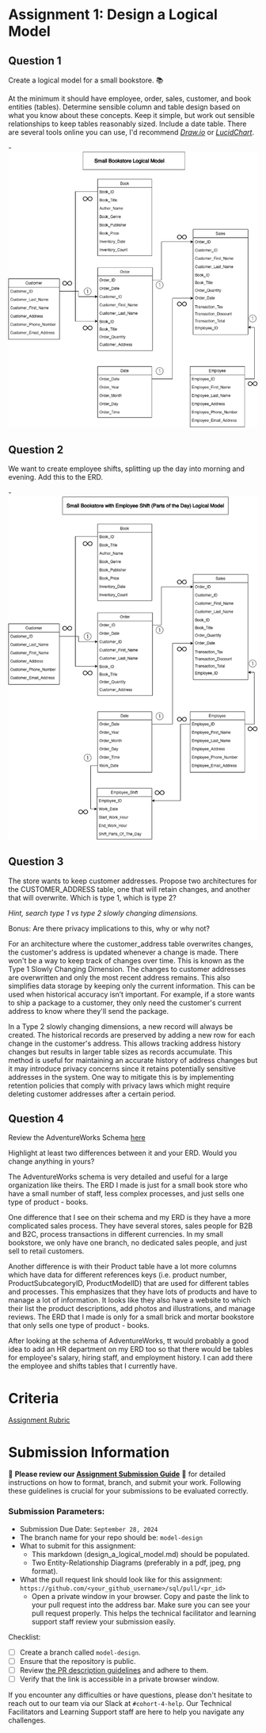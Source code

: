 # Assignment 1: Design a Logical Model

## Question 1
Create a logical model for a small bookstore. 📚

At the minimum it should have employee, order, sales, customer, and book entities (tables). Determine sensible column and table design based on what you know about these concepts. Keep it simple, but work out sensible relationships to keep tables reasonably sized. Include a date table. There are several tools online you can use, I'd recommend [_Draw.io_](https://www.drawio.com/) or [_LucidChart_](https://www.lucidchart.com/pages/).

-![question1.drawio.png](./question1.drawio.png)

## Question 2
We want to create employee shifts, splitting up the day into morning and evening. Add this to the ERD.

-![question2.drawio.png](./question2.drawio.png)

## Question 3
The store wants to keep customer addresses. Propose two architectures for the CUSTOMER_ADDRESS table, one that will retain changes, and another that will overwrite. Which is type 1, which is type 2?

_Hint, search type 1 vs type 2 slowly changing dimensions._

Bonus: Are there privacy implications to this, why or why not?

For an architecture where the customer_address table overwrites changes, the customer's address is updated whenever a change is made. There won't be a way to keep track of changes over time. This is known as the Type 1 Slowly Changing Dimension. The changes to customer addresses are overwritten and only the most recent address remains.  This also simplifies data storage by keeping only the current information. This can be used when historical accuracy isn’t important. For example, if a store wants to ship a package to a customer, they only need the customer's current address to know where they'll send the package.

In a Type 2 slowly changing dimensions, a new record will always be created. The historical records are preserved by adding a new row for each change in the customer's address. This allows tracking address history changes but results in larger table sizes as records accumulate. This method is useful for maintaining an accurate history of address changes but it may introduce privacy concerns since it retains potentially sensitive addresses in the system. One way to mitigate this is by implementing retention policies that comply with privacy laws which might require deleting customer addresses after a certain period.


## Question 4
Review the AdventureWorks Schema [here](https://i.stack.imgur.com/LMu4W.gif)

Highlight at least two differences between it and your ERD. Would you change anything in yours?

The AdventureWorks schema is very detailed and useful for a large organization like theirs. The ERD I made is just for a small book store who have a small number of staff, less complex processes, and just sells one type of product - books.

One difference that I see on their schema and my ERD is they have a more complicated sales process. They have several stores, sales people for B2B and B2C, process transactions in different currencies. In my small bookstore, we only have one branch, no dedicated sales people, and just sell to retail customers.

Another difference is with their Product table have a lot more columns which have data for different references keys (i.e. product number, ProductSubcategoryID, ProductModelID) that are used for different tables and processes. This emphasizes that they have lots of products and have to manage a lot of information. It looks like they also have a website to which their list the product descriptions, add photos and illustrations, and manage reviews. The ERD that I made is only for a small brick and mortar bookstore that only sells one type of product - books. 

After looking at the schema of AdventureWorks, tt would probably a good idea to add an HR department on my ERD too so that there would be tables for employee's salary, hiring staff, and employment history. I can add there the employee and shifts tables that I currently have.

# Criteria

[Assignment Rubric](./assignment_rubric.md)

# Submission Information

🚨 **Please review our [Assignment Submission Guide](https://github.com/UofT-DSI/onboarding/blob/main/onboarding_documents/submissions.md)** 🚨 for detailed instructions on how to format, branch, and submit your work. Following these guidelines is crucial for your submissions to be evaluated correctly.

### Submission Parameters:
* Submission Due Date: `September 28, 2024`
* The branch name for your repo should be: `model-design`
* What to submit for this assignment:
    * This markdown (design_a_logical_model.md) should be populated.
    * Two Entity-Relationship Diagrams (preferably in a pdf, jpeg, png format).
* What the pull request link should look like for this assignment: `https://github.com/<your_github_username>/sql/pull/<pr_id>`
    * Open a private window in your browser. Copy and paste the link to your pull request into the address bar. Make sure you can see your pull request properly. This helps the technical facilitator and learning support staff review your submission easily.

Checklist:
- [ ] Create a branch called `model-design`.
- [ ] Ensure that the repository is public.
- [ ] Review [the PR description guidelines](https://github.com/UofT-DSI/onboarding/blob/main/onboarding_documents/submissions.md#guidelines-for-pull-request-descriptions) and adhere to them.
- [ ] Verify that the link is accessible in a private browser window.

If you encounter any difficulties or have questions, please don't hesitate to reach out to our team via our Slack at `#cohort-4-help`. Our Technical Facilitators and Learning Support staff are here to help you navigate any challenges.
